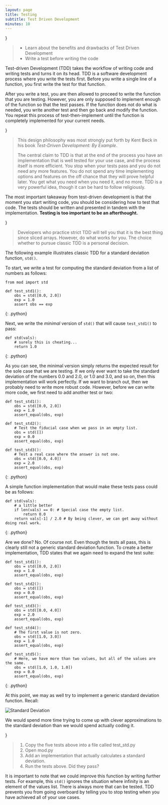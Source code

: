 ```yaml
---
layout: page
title: Testing
subtitle: Test Driven Development
minutes: 10
---
```

}
>
> *   Learn about the benefits and drawbacks of Test Driven Development
> *   Write a test before writing the code

Test-driven Development (TDD) takes the workflow of writing code and writing
tests and turns it on its head. TDD is a software development process where you
write the tests first. Before you write a single line of a function, you
first write the test for that function.

After you write a test, you are then allowed to proceed to write the function
that you are testing.  However, you are only supposed to implement enough of
the function so that the test passes. If the function does not do what is
needed, you write another test and then go back and modify the function.  You
repeat this process of test-then-implement until the function is completely
implemented for your current needs.

}
>
> This design philosophy was most strongly put forth by Kent Beck in his book
> _Test-Driven  Development: By Example_.
>
> The central claim to TDD is that at the end of the process you have an
> implementation that is well tested for your use case, and the process itself is
> more efficient. You stop when your tests pass and you do not need any more
> features. You do not spend any time implementing options and features on the off
> chance that they will prove helpful later. You get what you need when you need it,
> and no more. TDD is a very powerful idea, though it can be hard to follow religiously.
>

The most important takeaway from test-driven development is that the moment
you start writing code, you should be considering how to test that code. The
tests should be written and presented in tandem with the implementation. **Testing
is too important to be an afterthought.**

}
>
> Developers who practice strict TDD will tell you that it is the best thing since
> sliced arrays. However, do what works for you. The choice whether to pursue
> classic TDD is a personal decision.

The following example illustrates classic TDD for a standard deviation
function, `std()`.

To start, we write a test for computing the standard deviation from
a list of numbers as follows:

~~~
from mod import std

def test_std1():
    obs = std([0.0, 2.0])
    exp = 1.0
    assert obs == exp
~~~
{: .python}

Next, we write the _minimal_ version of `std()` that will cause `test_std1()` to
pass:

~~~
def std(vals):
    # surely this is cheating...
    return 1.0
~~~
{: .python}

As you can see, the minimal version simply returns the expected result for the
sole case that we are testing.  If we only ever want to take the standard
deviation of the numbers 0.0 and 2.0, or 1.0 and 3.0, and so on, then this
implementation will work perfectly. If we want to branch out, then we probably
need to write more robust code.  However, before we can write more code, we first
need to add another test or two:

~~~
def test_std1():
    obs = std([0.0, 2.0])
    exp = 1.0
    assert_equal(obs, exp)

def test_std2():
    # Test the fiducial case when we pass in an empty list.
    obs = std([])
    exp = 0.0
    assert_equal(obs, exp)

def test_std3():
    # Test a real case where the answer is not one.
    obs = std([0.0, 4.0])
    exp = 2.0
    assert_equal(obs, exp)
~~~
{: .python}

A simple function implementation that would make these tests pass could be as follows:

~~~
def std(vals):
    # a little better
    if len(vals) == 0: # Special case the empty list.
        return 0.0
    return vals[-1] / 2.0 # By being clever, we can get away without doing real work.
~~~
{: .python}

Are we done? No. Of course not. Even though the tests all pass, this is clearly
still not a generic standard deviation function. To create a better
implementation, TDD states that we again need to expand the test suite:

~~~
def test_std1():
    obs = std([0.0, 2.0])
    exp = 1.0
    assert_equal(obs, exp)

def test_std2():
    obs = std([])
    exp = 0.0
    assert_equal(obs, exp)

def test_std3():
    obs = std([0.0, 4.0])
    exp = 2.0
    assert_equal(obs, exp)

def test_std4():
    # The first value is not zero.
    obs = std([1.0, 3.0])
    exp = 1.0
    assert_equal(obs, exp)

def test_std5():
    # Here, we have more than two values, but all of the values are the same.
    obs = std([1.0, 1.0, 1.0])
    exp = 0.0
    assert_equal(obs, exp)
~~~
{: .python}

At this point, we may as well try to implement a generic standard deviation
function. Recall:

![Standard Deviation](img/std.png)

 We would spend more time trying to come up with clever
approximations to the standard deviation than we would spend actually coding it.


}
>
> 1. Copy the five tests above into a file called test_std.py
> 2. Open mod.py
> 3. Add an implementation that actually calculates a standard deviation.
> 4. Run the tests above. Did they pass?

It is important to note that we could improve this function by
writing further tests.  For example, this `std()` ignores the situation where infinity
is an element of the values list. There is always more that can be tested.  TDD
prevents you from going overboard by telling you to stop testing when you
have achieved all of your use cases.
